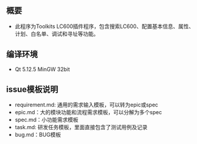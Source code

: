 ## 概要

- 此程序为Toolkits LC600插件程序，包含搜索LC600、配置基本信息、属性、计划、白名单、调试和寻址等功能。


## 编译环境

- Qt 5.12.5 MinGW 32bit


## issue模板说明

- requirement.md: 通用的需求输入模板，可以转为epic或spec    
- epic.md：大的模块功能和流程需求模板，可以分解为多个spec  
- spec.md：小功能需求模板  
- task.md: 研发任务模板，里面直接包含了测试用例及记录  
- bug.md：BUG模板  